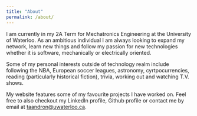 ```yaml
---
title: "About"
permalink: /about/
---
```


I am currently in my 2A Term for Mechatronics Engineering at the University of Waterloo. As an ambitious individual I am always looking to expand my network, learn new things and follow my passion for new technologies whether it is software, mechanically or electrically oriented. 

Some of my personal interests outside of technology realm include following the NBA, European soccer leagues, astronomy, cyrtpocurrencies, reading (particularly historical fiction), trivia, working out and watching T.V. shows. 

My website features some of my favourite projects I have worked on. Feel free to also checkout my LinkedIn profile, Github profile or contact me by email at taandron@uwaterloo.ca.